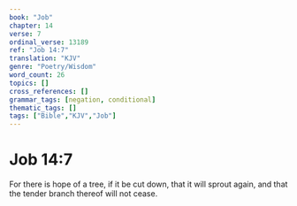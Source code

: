 ```yaml
---
book: "Job"
chapter: 14
verse: 7
ordinal_verse: 13189
ref: "Job 14:7"
translation: "KJV"
genre: "Poetry/Wisdom"
word_count: 26
topics: []
cross_references: []
grammar_tags: [negation, conditional]
thematic_tags: []
tags: ["Bible","KJV","Job"]
---
```


# Job 14:7

For there is hope of a tree, if it be cut down, that it will sprout again, and that the tender branch thereof will not cease.
